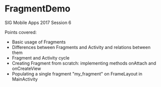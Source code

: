 # FragmentDemo

SIG Mobile Apps 2017 Session 6

Points covered:
- Basic usage of Fragments
- Differences between Fragments and Activity and relations between them
- Fragment and Activity cycle
- Creating Fragment from scratch: implementing methods onAttach and onCreateView
- Populating a single fragment "my_fragment" on FrameLayout in MainActivity
